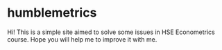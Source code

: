 # humblemetrics
Hi! This is a simple site aimed to solve some issues in HSE Econometrics course. Hope you will help me to improve it with me.  
